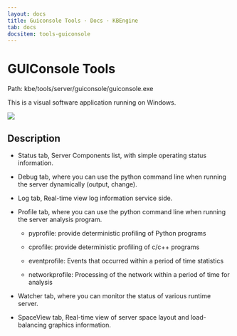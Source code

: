 ```yaml
---
layout: docs
title: Guiconsole Tools · Docs · KBEngine
tab: docs
docsitem: tools-guiconsole
---
```


GUIConsole Tools
===============

Path: 
	kbe/tools/server/guiconsole/guiconsole.exe

This is a visual software application running on Windows.

<img class="screenshots-img" src="{{ site.baseurl }}/assets/img/screenshots/guiconsole_debug.jpg">


Description
------------------------------------------

* Status tab, Server Components list, with simple operating status information.

* Debug tab, where you can use the python command line when running the server dynamically (output, change).

* Log tab, Real-time view log information service side.

* Profile tab, where you can use the python command line when running the server analysis program.

	* pyprofile: provide deterministic profiling of Python programs

	* cprofile: provide deterministic profiling of c/c++ programs

	* eventprofile: Events that occurred within a period of time statistics

	* networkprofile: Processing of the network within a period of time for analysis

* Watcher tab, where you can monitor the status of various runtime server.

* SpaceView tab, Real-time view of server space layout and load-balancing graphics information.



